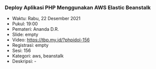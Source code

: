 
### Deploy Aplikasi PHP Menggunakan AWS Elastic Beanstalk

- Waktu: Rabu, 22 Desember 2021
- Pukul: 19:00
- Pemateri: Ananda D.R.
- Slide: empty
- Video: https://tbp.my.id/?phpidol-156
- Registrasi: empty
- Sesi: 156
- Kategori: aws, beanstalk
- Deskripsi: -
